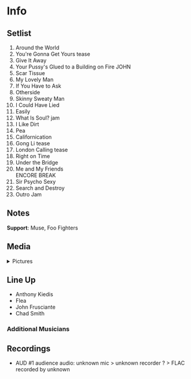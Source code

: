 # Info

## Setlist

1. Around the World
2. You're Gonna Get Yours tease
3. Give It Away
4. Your Pussy's Glued to a Building on Fire JOHN
5. Scar Tissue
6. My Lovely Man
7. If You Have to Ask
8. Otherside
9. Skinny Sweaty Man
10. I Could Have Lied
11. Easily
12. What Is Soul? jam
13. I Like Dirt
14. Pea
15. Californication
16. Gong Li tease
17. London Calling tease
18. Right on Time
19. Under the Bridge
20. Me and My Friends
<br> ENCORE BREAK
21. Sir Psycho Sexy
22. Search and Destroy
23. Outro Jam

## Notes

**Support**: Muse, Foo Fighters

## Media 

<details>
  <summary>Pictures</summary>
  <!--<img alt="Setlist" title="Setlist" src="_.jpg" height="200" />
  <img alt="Clipping" title="Clipping" src="_.jpg" height="200" />
  <img alt="Flyer" title="Flyer" src="_.jpg" height="200" />-->
</details>

## Line Up

* Anthony Kiedis
* Flea
* John Frusciante
* Chad Smith

### Additional Musicians

## Recordings

* AUD #1 audience audio: unknown mic > unknown recorder ? > FLAC recorded by unknown

